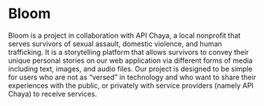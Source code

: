 # Bloom

Bloom is a project in collaboration with API Chaya, a local nonprofit that serves survivors of sexual assault, domestic violence, and human trafficking.  It is a storytelling platform that allows survivors to convey their unique personal stories on our web application via different forms of media including text, images, and audio files.  Our project is designed to be simple for users who are not as “versed” in technology and who want to share their experiences with the public, or privately with service providers (namely API Chaya) to receive services.
